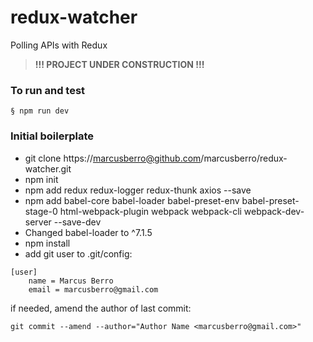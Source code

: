 # redux-watcher
Polling APIs with Redux

> **!!! PROJECT UNDER CONSTRUCTION !!!**

### To run and test
```
§ npm run dev
```

### Initial boilerplate
* git clone https://marcusberro@github.com/marcusberro/redux-watcher.git
* npm init
* npm add redux redux-logger redux-thunk axios --save
* npm add babel-core babel-loader babel-preset-env babel-preset-stage-0 html-webpack-plugin webpack webpack-cli webpack-dev-server --save-dev
* Changed babel-loader to ^7.1.5
* npm install
* add git user to .git/config:
```
[user]
	name = Marcus Berro
	email = marcusberro@gmail.com
```
if needed, amend the author of last commit:
```
git commit --amend --author="Author Name <marcusberro@gmail.com>"
```
